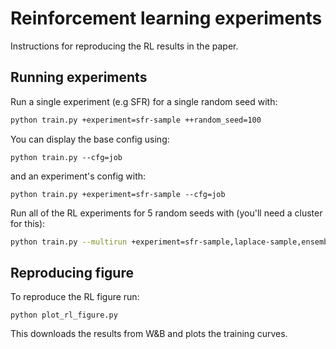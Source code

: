 # Reinforcement learning experiments
Instructions for reproducing the RL results in the paper.

## Running experiments
Run a single experiment (e.g SFR) for a single random seed with:
``` sh
python train.py +experiment=sfr-sample ++random_seed=100
```
You can display the base config using:
``` shell
python train.py --cfg=job
```
and an experiment's config with:
``` shell
python train.py +experiment=sfr-sample --cfg=job
```
Run all of the RL experiments for 5 random seeds with (you'll need a cluster for this):
``` sh
python train.py --multirun +experiment=sfr-sample,laplace-sample,ensemble-sample,ddpg ++random_seed=100,69,50,666,54
```

## Reproducing figure
To reproduce the RL figure run:
``` shell
python plot_rl_figure.py
```
This downloads the results from W&B and plots the training curves.
